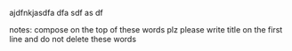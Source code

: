 ajdfnkjasdfa
dfa
sdf
as
df














notes:
compose on the top of these words plz
please write title on the first line
and do not delete these words
